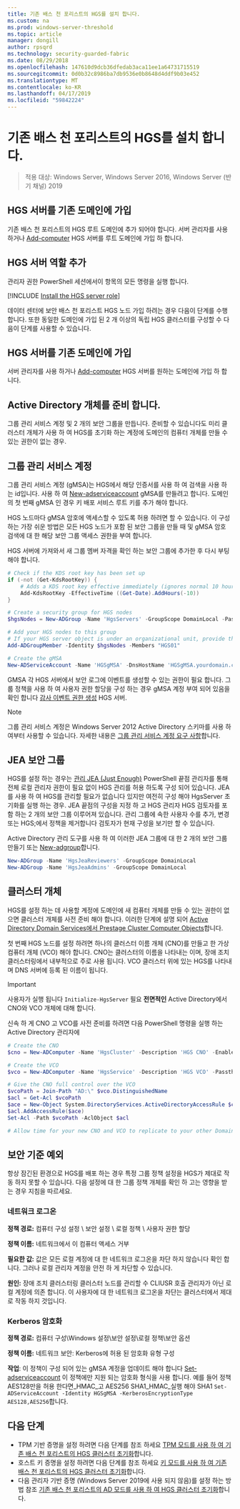 ```yaml
---
title: 기존 배스 천 포리스트의 HGS를 설치 합니다.
ms.custom: na
ms.prod: windows-server-threshold
ms.topic: article
manager: dongill
author: rpsqrd
ms.technology: security-guarded-fabric
ms.date: 08/29/2018
ms.openlocfilehash: 147610d9dcb36dfedab3aca11ee1a64731715519
ms.sourcegitcommit: 0d0b32c8986ba7db9536e0b8648d4ddf9b03e452
ms.translationtype: MT
ms.contentlocale: ko-KR
ms.lasthandoff: 04/17/2019
ms.locfileid: "59842224"
---
```

# <a name="install-hgs-in-an-existing-bastion-forest"></a>기존 배스 천 포리스트의 HGS를 설치 합니다. 

>적용 대상: Windows Server, Windows Server 2016, Windows Server (반기 채널) 2019


## <a name="join-the-hgs-server-to-the-existing-domain"></a>HGS 서버를 기존 도메인에 가입

기존 배스 천 포리스트의 HGS 루트 도메인에 추가 되어야 합니다. 서버 관리자를 사용 하거나 [Add-computer](https://go.microsoft.com/fwlink/?LinkId=821564) HGS 서버를 루트 도메인에 가입 하 합니다.

## <a name="add-the-hgs-server-role"></a>HGS 서버 역할 추가

관리자 권한 PowerShell 세션에서이 항목의 모든 명령을 실행 합니다.

[!INCLUDE [Install the HGS server role](../../../includes/guarded-fabric-install-hgs-server-role.md)] 

데이터 센터에 보안 배스 천 포리스트 HGS 노드 가입 하려는 경우 다음이 단계를 수행 합니다.
또한 동일한 도메인에 가입 된 2 개 이상의 독립 HGS 클러스터를 구성할 수 다음이 단계를 사용할 수 있습니다.

## <a name="join-the-hgs-server-to-the-existing-domain"></a>HGS 서버를 기존 도메인에 가입

서버 관리자를 사용 하거나 [Add-computer](https://go.microsoft.com/fwlink/?LinkId=821564) HGS 서버를 원하는 도메인에 가입 하 합니다.

## <a name="prepare-active-directory-objects"></a>Active Directory 개체를 준비 합니다.

그룹 관리 서비스 계정 및 2 개의 보안 그룹을 만듭니다.
준비할 수 있습니다도 미리 클러스터 개체가 사용 하 여 HGS를 초기화 하는 계정에 도메인의 컴퓨터 개체를 만들 수 있는 권한이 없는 경우.

## <a name="group-managed-service-account"></a>그룹 관리 서비스 계정

그룹 관리 서비스 계정 (gMSA)는 HGS에서 해당 인증서를 사용 하 여 검색을 사용 하는 id입니다. 사용 하 여 [New-adserviceaccount](https://technet.microsoft.com/itpro/powershell/windows/addsadministration/new-adserviceaccount) gMSA를 만들려고 합니다.
도메인의 첫 번째 gMSA 인 경우 키 배포 서비스 루트 키를 추가 해야 합니다.

HGS 노드마다 gMSA 암호에 액세스할 수 있도록 허용 하려면 할 수 있습니다.
이 구성 하는 가장 쉬운 방법은 모든 HGS 노드가 포함 된 보안 그룹을 만들 때 및 gMSA 암호 검색에 대 한 해당 보안 그룹 액세스 권한을 부여 합니다.

HGS 서버에 가져와서 새 그룹 멤버 자격을 확인 하는 보안 그룹에 추가한 후 다시 부팅 해야 합니다.

```powershell
# Check if the KDS root key has been set up
if (-not (Get-KdsRootKey)) {
    # Adds a KDS root key effective immediately (ignores normal 10 hour waiting period)
    Add-KdsRootKey -EffectiveTime ((Get-Date).AddHours(-10))
}

# Create a security group for HGS nodes
$hgsNodes = New-ADGroup -Name 'HgsServers' -GroupScope DomainLocal -PassThru

# Add your HGS nodes to this group
# If your HGS server object is under an organizational unit, provide the full distinguished name instead of "HGS01"
Add-ADGroupMember -Identity $hgsNodes -Members "HGS01"

# Create the gMSA
New-ADServiceAccount -Name 'HGSgMSA' -DnsHostName 'HGSgMSA.yourdomain.com' -PrincipalsAllowedToRetrieveManagedPassword $hgsNodes
```

GMSA 각 HGS 서버에서 보안 로그에 이벤트를 생성할 수 있는 권한이 필요 합니다.
그룹 정책을 사용 하 여 사용자 권한 할당을 구성 하는 경우 gMSA 계정 부여 되어 있음을 확인 합니다 [감사 이벤트 권한 생성](https://docs.microsoft.com/previous-versions/windows/it-pro/windows-server-2012-R2-and-2012/dn221956%28v=ws.11%29) HGS 서버.

> [!NOTE]
> 그룹 관리 서비스 계정은 Windows Server 2012 Active Directory 스키마를 사용 하 여부터 사용할 수 있습니다.
> 자세한 내용은 [그룹 관리 서비스 계정 요구 사항](https://technet.microsoft.com/library/jj128431.aspx)합니다.

## <a name="jea-security-groups"></a>JEA 보안 그룹

HGS를 설정 하는 경우는 [관리 JEA (Just Enough)](https://aka.ms/JEAdocs) PowerShell 끝점 관리자를 통해 전체 로컬 관리자 권한이 필요 없이 HGS 관리를 허용 하도록 구성 되어 있습니다.
JEA를 사용 하 여 HGS를 관리할 필요가 없습니다 있지만 여전히 구성 해야 HgsServer 초기화를 실행 하는 경우.
JEA 끝점의 구성을 지정 하 고 HGS 관리자 HGS 검토자를 포함 하는 2 개의 보안 그룹 이루어져 있습니다.
관리 그룹에 속한 사용자 수를 추가, 변경 또는 HGS;에서 정책을 제거합니다 검토자가 현재 구성을 보기만 할 수 있습니다.

Active Directory 관리 도구를 사용 하 여 이러한 JEA 그룹에 대 한 2 개의 보안 그룹 만들기 또는 [New-adgroup](https://technet.microsoft.com/itpro/powershell/windows/addsadministration/new-adgroup)합니다.

```powershell
New-ADGroup -Name 'HgsJeaReviewers' -GroupScope DomainLocal
New-ADGroup -Name 'HgsJeaAdmins' -GroupScope DomainLocal
```

## <a name="cluster-objects"></a>클러스터 개체

HGS를 설정 하는 데 사용할 계정에 도메인에 새 컴퓨터 개체를 만들 수 있는 권한이 없으면 클러스터 개체를 사전 준비 해야 합니다.
이러한 단계에 설명 되어 [Active Directory Domain Services에서 Prestage Cluster Computer Objects](https://technet.microsoft.com/library/dn466519(v=ws.11).aspx)합니다.

첫 번째 HGS 노드를 설정 하려면 하나의 클러스터 이름 개체 (CNO)를 만들고 한 가상 컴퓨터 개체 (VCO) 해야 합니다.
CNO는 클러스터의 이름을 나타내는 이며, 장애 조치 클러스터링에서 내부적으로 주로 사용 됩니다.
VCO 클러스터 위에 있는 HGS를 나타내며 DNS 서버에 등록 된 이름이 됩니다.

> [!IMPORTANT]
> 사용자가 실행 됩니다 `Initialize-HgsServer` 필요 **전면적인** Active Directory에서 CNO와 VCO 개체에 대해 합니다.

신속 하 게 CNO 고 VCO를 사전 준비를 하려면 다음 PowerShell 명령을 실행 하는 Active Directory 관리자에

```powershell
# Create the CNO
$cno = New-ADComputer -Name 'HgsCluster' -Description 'HGS CNO' -Enabled $false -Passthru

# Create the VCO
$vco = New-ADComputer -Name 'HgsService' -Description 'HGS VCO' -Passthru

# Give the CNO full control over the VCO
$vcoPath = Join-Path "AD:\" $vco.DistinguishedName
$acl = Get-Acl $vcoPath
$ace = New-Object System.DirectoryServices.ActiveDirectoryAccessRule $cno.SID, "GenericAll", "Allow"
$acl.AddAccessRule($ace)
Set-Acl -Path $vcoPath -AclObject $acl

# Allow time for your new CNO and VCO to replicate to your other Domain Controllers before continuing
```

## <a name="security-baseline-exceptions"></a>보안 기준 예외

항상 잠긴된 환경으로 HGS를 배포 하는 경우 특정 그룹 정책 설정을 HGS가 제대로 작동 하지 못할 수 있습니다.
다음 설정에 대 한 그룹 정책 개체를 확인 하 고는 영향을 받는 경우 지침을 따르세요.

### <a name="network-logon"></a>네트워크 로그온

**정책 경로:** 컴퓨터 구성 설정 \ 보안 설정 \ 로컬 정책 \ 사용자 권한 할당

**정책 이름:** 네트워크에서 이 컴퓨터 액세스 거부

**필요한 값:** 값은 모든 로컬 계정에 대 한 네트워크 로그온을 차단 하지 않습니다 확인 합니다. 그러나 로컬 관리자 계정을 안전 하 게 차단할 수 있습니다.

**원인:** 장애 조치 클러스터링 클러스터 노드를 관리할 수 CLIUSR 호출 관리자가 아닌 로컬 계정에 의존 합니다. 이 사용자에 대 한 네트워크 로그온을 차단는 클러스터에서 제대로 작동 하지 것입니다.

### <a name="kerberos-encryption"></a>Kerberos 암호화

**정책 경로:** 컴퓨터 구성\Windows 설정\보안 설정\로컬 정책\보안 옵션

**정책 이름:** 네트워크 보안: Kerberos에 허용 된 암호화 유형 구성

**작업**: 이 정책이 구성 되어 있는 gMSA 계정을 업데이트 해야 합니다 [Set-adserviceaccount](https://docs.microsoft.com/powershell/module/addsadministration/set-adserviceaccount?view=win10-ps) 이 정책에만 지원 되는 암호화 형식을 사용 합니다. 예를 들어 정책 AES128만을 허용 한다면\_HMAC\_고 AES256 SHA1\_HMAC\_실행 해야 SHA1 `Set-ADServiceAccount -Identity HGSgMSA -KerberosEncryptionType AES128,AES256`합니다.



## <a name="next-steps"></a>다음 단계

- TPM 기반 증명을 설정 하려면 다음 단계를 참조 하세요 [TPM 모드를 사용 하 여 기존 배스 천 포리스트의 HGS 클러스터 초기화](guarded-fabric-initialize-hgs-tpm-mode-bastion.md)합니다.
- 호스트 키 증명을 설정 하려면 다음 단계를 참조 하세요 [키 모드를 사용 하 여 기존 배스 천 포리스트의 HGS 클러스터 초기화](guarded-fabric-initialize-hgs-key-mode-bastion.md)합니다.
- 다음 관리자 기반 증명 (Windows Server 2019에 사용 되지 않음)를 설정 하는 방법 참조 [기존 배스 천 포리스트의 AD 모드를 사용 하 여 HGS 클러스터 초기화](guarded-fabric-initialize-hgs-ad-mode-bastion.md)합니다.

